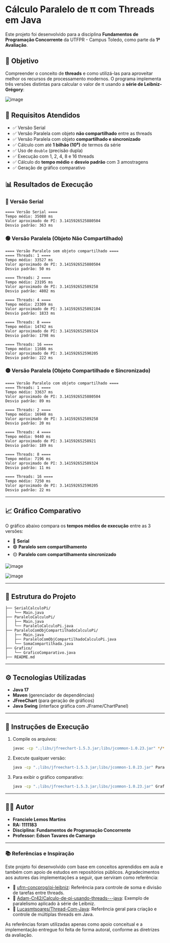 
# Cálculo Paralelo de π com Threads em Java

Este projeto foi desenvolvido para a disciplina **Fundamentos de Programação Concorrente** da UTFPR - Campus Toledo, como parte da **1ª Avaliação**.

## 🧠 Objetivo

Compreender o conceito de **threads** e como utilizá-las para aproveitar melhor os recursos de processamento modernos.
O programa implementa três versões distintas para calcular o valor de π usando a **série de Leibniz-Grégory**:

![image](https://github.com/user-attachments/assets/7c3a9179-0c30-41f3-b19e-81049923098a)

## 📌 Requisitos Atendidos

- ✅ Versão Serial
- ✅ Versão Paralela com objeto **não compartilhado** entre as threads
- ✅ Versão Paralela com objeto **compartilhado e sincronizado**
- ✅ Cálculo com até **1 bilhão (10⁹)** de termos da série
- ✅ Uso de `double` (precisão dupla)
- ✅ Execução com 1, 2, 4, 8 e 16 threads
- ✅ Cálculo do **tempo médio** e **desvio padrão** com 3 amostragens
- ✅ Geração de gráfico comparativo

## 📊 Resultados de Execução

### 🔵 Versão Serial

```text
==== Versão Serial ====
Tempo médio: 35088 ms
Valor aproximado de PI: 3.1415926525880504
Desvio padrão: 363 ms
```

### 🟢 Versão Paralela (Objeto Não Compartilhado)

```text
==== Versão Paralelo sem objeto compartilhado ====
==== Threads: 1 ====
Tempo médio: 33527 ms
Valor aproximado de PI: 3.1415926525880504
Desvio padrão: 50 ms

==== Threads: 2 ====
Tempo médio: 23195 ms
Valor aproximado de PI: 3.141592652589258
Desvio padrão: 4802 ms

==== Threads: 4 ====
Tempo médio: 23309 ms
Valor aproximado de PI: 3.1415926525892104
Desvio padrão: 1833 ms

==== Threads: 8 ====
Tempo médio: 14742 ms
Valor aproximado de PI: 3.141592652589324
Desvio padrão: 1798 ms

==== Threads: 16 ====
Tempo médio: 11686 ms
Valor aproximado de PI: 3.141592652590205
Desvio padrão: 222 ms
```

### 🟡 Versão Paralela (Objeto Compartilhado e Sincronizado)

```text
==== Versão Paralelo com objeto compartilhado ====
==== Threads: 1 ====
Tempo médio: 33637 ms
Valor aproximado de PI: 3.1415926525880504
Desvio padrão: 89 ms

==== Threads: 2 ====
Tempo médio: 16948 ms
Valor aproximado de PI: 3.141592652589258
Desvio padrão: 20 ms

==== Threads: 4 ====
Tempo médio: 9440 ms
Valor aproximado de PI: 3.14159265258921
Desvio padrão: 189 ms

==== Threads: 8 ====
Tempo médio: 7196 ms
Valor aproximado de PI: 3.141592652589324
Desvio padrão: 11 ms

==== Threads: 16 ====
Tempo médio: 7250 ms
Valor aproximado de PI: 3.141592652590205
Desvio padrão: 22 ms
```

---

## 📈 Gráfico Comparativo

O gráfico abaixo compara os **tempos médios de execução** entre as 3 versões:

* 📘 **Serial**
* 🟢 **Paralelo sem compartilhamento**
* 🟡 **Paralelo com compartilhamento sincronizado**

![image](https://github.com/user-attachments/assets/fb8ad76d-e54e-4d5e-bbc6-c400dcaa2a55)


![image](https://github.com/user-attachments/assets/9001f3c8-8791-4e47-b352-67c816f58723)



---

## 📂 Estrutura do Projeto

```
├── SerialCalculoPi/
│   └── Main.java
├── ParaleloCalculoPi/
│   ├── Main.java
│   └── ParaleloCalculoPi.java
├── ParaleloComObjCompartilhadoCalculoPi/
│   ├── Main.java
│   ├── ParaleloComObjCompartilhadoCalculoPi.java
│   └── SomaCompartilhada.java
├── Grafico/
│   └── GraficoComparativo.java
├── README.md
```

---

## ⚙️ Tecnologias Utilizadas

* **Java 17**
* **Maven** (gerenciador de dependências)
* **JFreeChart** (para geração de gráficos)
* **Java Swing** (interface gráfica com JFrame/ChartPanel)

---

## 📝 Instruções de Execução

1. Compile os arquivos:

   ```bash
   javac -cp ".;libs/jfreechart-1.5.3.jar;libs/jcommon-1.0.23.jar" */*.java
   ```

2. Execute qualquer versão:

   ```bash
   java -cp ".;libs/jfreechart-1.5.3.jar;libs/jcommon-1.0.23.jar" ParaleloCalculoPi.Main
   ```

3. Para exibir o gráfico comparativo:

   ```bash
   java -cp ".;libs/jfreechart-1.5.3.jar;libs/jcommon-1.0.23.jar" Grafico.ComparadorPi
   ```
---

## 👨‍💻 Autor

* **Franciele Lemos Martins**
* **RA: 1111183**
* **Disciplina: Fundamentos de Programação Concorrente**
* **Professor: Edson Tavares de Camargo**

---

### 📚 Referências e Inspiração

Este projeto foi desenvolvido com base em conceitos aprendidos em aula e também com apoio de estudos em repositórios públicos. 
Agradecimentos aos autores das implementações a seguir, que serviram como referência:

* 📌 [ufrn-concprog/pi-leibniz](https://github.com/ufrn-concprog/pi-leibniz/blob/master/src/SumAggregator.java): Referência para controle de soma e divisão de tarefas entre threads.
* 📌 [Adam-Cr42/Calculo-de-pi-usando-threads---java](https://github.com/Adam-Cr42/Calculo-de-pi-usando-threads---java/blob/main/main.java): Exemplo de paralelismo aplicado à série de Leibniz.
* 📌 [Lucasmtsoares/Thread-Com-Java](https://github.com/Lucasmtsoares/Thread-Com-Java): Referência geral para criação e controle de múltiplas threads em Java.

As referências foram utilizadas apenas como apoio conceitual e a implementação entregue foi feita de forma autoral, conforme as diretrizes da avaliação.
